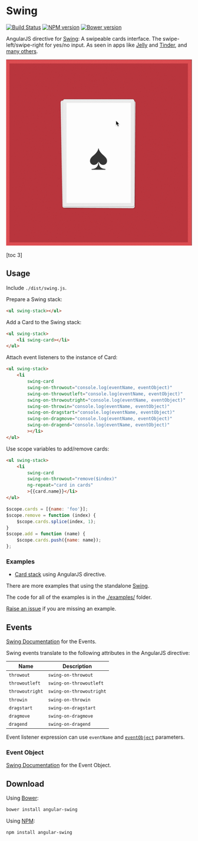 # Swing

[![Build Status](https://travis-ci.org/gajus/angular-swing.png?branch=master&decache1)](https://travis-ci.org/gajus/angular-swing)
[![NPM version](https://badge.fury.io/js/angular-swing.svg)](http://badge.fury.io/js/angular-swing)
[![Bower version](https://badge.fury.io/bo/angular-swing.svg)](http://badge.fury.io/bo/angular-swing)
<!-- [![Tweet Button](./.readme/tweet-button.png)](https://twitter.com/intent/retweet?tweet_id=524280009729769473)-->

AngularJS directive for [Swing](https://github.com/gajus/swing): A swipeable cards interface. The swipe-left/swipe-right for yes/no input. As seen in apps like [Jelly](http://jelly.co/) and [Tinder](http://www.gotinder.com/), and [many others](http://www.saydaily.com/2014/09/tinder-swipe-and-media).

![Card stack example.](./.readme/card-stack.gif)

[toc 3]

## Usage

Include `./dist/swing.js`.

Prepare a Swing stack:

```html
<ul swing-stack></ul>
```

Add a Card to the Swing stack:

```html
<ul swing-stack>
    <li swing-card></li>
</ul>
```

Attach event listeners to the instance of Card:

```html
<ul swing-stack>
    <li
        swing-card
        swing-on-throwout="console.log(eventName, eventObject)"
        swing-on-throwoutleft="console.log(eventName, eventObject)"
        swing-on-throwoutright="console.log(eventName, eventObject)"
        swing-on-throwin="console.log(eventName, eventObject)"
        swing-on-dragstart="console.log(eventName, eventObject)"
        swing-on-dragmove="console.log(eventName, eventObject)"
        swing-on-dragend="console.log(eventName, eventObject)"
        ></li>
</ul>
```

Use scope variables to add/remove cards:

```html
<ul swing-stack>
    <li
        swing-card
        swing-on-throwout="remove($index)"
        ng-repeat="card in cards"
        >{{card.name}}</li>
</ul>
```

```js
$scope.cards = [{name: 'foo'}];
$scope.remove = function (index) {
    $scope.cards.splice(index, 1);
}
$scope.add = function (name) {
    $scope.cards.push({name: name});
};
```

### Examples

* [Card stack](http://gajus.com/sandbox/angular-swing/examples/card-stack/) using AngularJS directive.

There are more examples that using the standalone [Swing](https://github.com/gajus/swing#usage-examples).

The code for all of the examples is in the [./examples/](https://github.com/gajus/angular-swing/tree/master/examples/) folder.

[Raise an issue](https://github.com/gajus/angular-swing/issues) if you are missing an example.

## Events

[Swing Documentation](https://github.com/gajus/swing/#event-object) for the Events.

Swing events translate to the following attributes in the AngularJS directive:

| Name | Description |
| --- | --- |
| `throwout` | `swing-on-throwout` |
| `throwoutleft` | `swing-on-throwoutleft` |
| `throwoutright` | `swing-on-throwoutright` |
| `throwin` | `swing-on-throwin` |
| `dragstart` | `swing-on-dragstart` |
| `dragmove` | `swing-on-dragmove` |
| `dragend` | `swing-on-dragend` |

Event listener expression can use `eventName` and [`eventObject`](#event-object) parameters.

### Event Object

[Swing Documentation](https://github.com/gajus/swing/#event-object) for the Event Object.

## Download

Using [Bower](http://bower.io/):

```sh
bower install angular-swing
```

Using [NPM](https://www.npmjs.org/):

```sh
npm install angular-swing
```